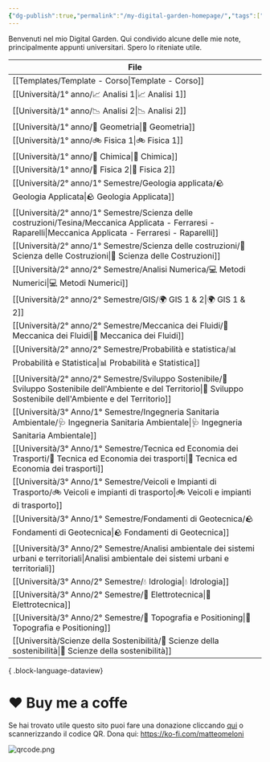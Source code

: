```yaml
---
{"dg-publish":true,"permalink":"/my-digital-garden-homepage/","tags":["gardenEntry"]}
---
```


Benvenuti nel mio Digital Garden. Qui condivido alcune delle mie note, principalmente appunti universitari. Spero lo riteniate utile.

| File                                                                                                                                                                      |
| ------------------------------------------------------------------------------------------------------------------------------------------------------------------------- |
| [[Templates/Template - Corso\|Template - Corso]]                                                                                                                       |
| [[Università/1° anno/📈 Analisi 1\|📈 Analisi 1]]                                                                                                                      |
| [[Università/1° anno/📉  Analisi 2\|📉  Analisi 2]]                                                                                                                    |
| [[Università/1° anno/📐 Geometria\|📐 Geometria]]                                                                                                                      |
| [[Università/1° anno/🚲 Fisica 1\|🚲 Fisica 1]]                                                                                                                        |
| [[Università/1° anno/🧪 Chimica\|🧪 Chimica]]                                                                                                                          |
| [[Università/1° anno/🔋 Fisica 2\|🔋 Fisica 2]]                                                                                                                        |
| [[Università/2° anno/1° Semestre/Geologia applicata/🪨 Geologia Applicata\|🪨 Geologia Applicata]]                                                                     |
| [[Università/2° anno/1° Semestre/Scienza delle costruzioni/Tesina/Meccanica Applicata - Ferraresi - Raparelli\|Meccanica Applicata - Ferraresi - Raparelli]]           |
| [[Università/2° anno/1° Semestre/Scienza delle costruzioni/🧱 Scienza delle Costruzioni\|🧱 Scienza delle Costruzioni]]                                                |
| [[Università/2° anno/2° Semestre/Analisi Numerica/💻 Metodi Numerici\|💻 Metodi Numerici]]                                                                             |
| [[Università/2° anno/2° Semestre/GIS/🌍 GIS 1 & 2\|🌍 GIS 1 & 2]]                                                                                                      |
| [[Università/2° anno/2° Semestre/Meccanica dei Fluidi/🚰 Meccanica dei Fluidi\|🚰 Meccanica dei Fluidi]]                                                               |
| [[Università/2° anno/2° Semestre/Probabilità e statistica/📊 Probabilità e Statistica\|📊 Probabilità e Statistica]]                                                   |
| [[Università/2° anno/2° Semestre/Sviluppo Sostenibile/🌱 Sviluppo Sostenibile dell'Ambiente e del Territorio\|🌱 Sviluppo Sostenibile dell'Ambiente e del Territorio]] |
| [[Università/3° Anno/1° Semestre/Ingegneria Sanitaria Ambientale/🩺 Ingegneria Sanitaria Ambientale\|🩺 Ingegneria Sanitaria Ambientale]]                              |
| [[Università/3° Anno/1° Semestre/Tecnica ed Economia dei Trasporti/🚋 Tecnica ed Economia dei trasporti\|🚋 Tecnica ed Economia dei trasporti]]                        |
| [[Università/3° Anno/1° Semestre/Veicoli e Impianti di Trasporto/🚲 Veicoli e impianti di trasporto\|🚲 Veicoli e impianti di trasporto]]                              |
| [[Università/3° Anno/1° Semestre/Fondamenti di Geotecnica/🪨 Fondamenti di Geotecnica\|🪨 Fondamenti di Geotecnica]]                                                   |
| [[Università/3° Anno/2° Semestre/Analisi ambientale dei sistemi urbani e territoriali\|Analisi ambientale dei sistemi urbani e territoriali]]                          |
| [[Università/3° Anno/2° Semestre/💧 Idrologia\|💧 Idrologia]]                                                                                                          |
| [[Università/3° Anno/2° Semestre/🔌 Elettrotecnica\|🔌 Elettrotecnica]]                                                                                                |
| [[Università/3° Anno/2° Semestre/🧭 Topografia e Positioning\|🧭 Topografia e Positioning]]                                                                            |
| [[Università/Scienze della Sostenibilità/🍏 Scienze della sostenibilità\|🍏 Scienze della sostenibilità]]                                                              |

{ .block-language-dataview}

# ❤️ Buy me a coffe
Se hai trovato utile questo sito puoi fare una donazione cliccando [qui](https://ko-fi.com/matteomeloni) o scannerizzando il codice QR.
Dona qui: https://ko-fi.com/matteomeloni

![qrcode.png](/img/user/allegati/qrcode.png)